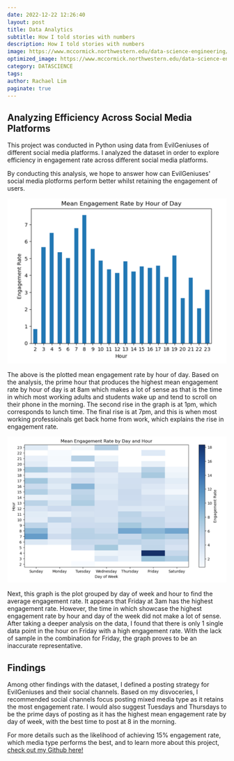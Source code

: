 ```yaml
---
date: 2022-12-22 12:26:40
layout: post
title: Data Analytics
subtitle: How I told stories with numbers
description: How I told stories with numbers
image: https://www.mccormick.northwestern.edu/data-science-engineering/images/homepage/header-image.jpg
optimized_image: https://www.mccormick.northwestern.edu/data-science-engineering/images/homepage/header-image.jpg
category: DATASCIENCE
tags:
author: Rachael Lim
paginate: true
---
```


## Analyzing Efficiency Across Social Media Platforms

This project was conducted in Python using data from EvilGeniuses of different social media platforms. I analyzed the dataset in order to explore efficiency in engagement rate across different social media platforms. 

By conducting this analysis, we hope to answer how can EvilGeniuses' social media plotforms perform better whilst retaining the engagement of users. 

![Barplot](/assets/img/image.png "Barplot")

The above is the plotted mean engagement rate by hour of day. Based on the analysis, the prime hour that produces the highest mean engagement rate by hour of day is at 8am which makes a lot of sense as that is the time in which most working adults and students wake up and tend to scroll on their phone in the morning. The second rise in the graph is at 1pm, which corresponds to lunch time. The final rise is at 7pm, and this is when most working professioinals get back home from work, which explains the rise in engagement rate. 

![Barplot](/assets/img/image2.png "Barplot")


Next, this graph is the plot grouped by day of week and hour to find the average engagement rate. It appears that Friday at 3am has the highest engagement rate. However, the time in which showcase the highest engagement rate by hour and day of the week did not make a lot of sense. After taking a deeper analysis on the data, I found that there is only 1 single data point in the hour on Friday with a high engagement rate. With the lack of sample in the combination for Friday, the graph proves to be an inaccurate representative.

## Findings

Among other findings with the dataset, I defined a posting strategy for EvilGeniuses and their social channels. Based on my disvoceries, I recommended social channels focus posting mixed media type as it retains the most engagement rate. I would also suggest Tuesdays and Thursdays to be the prime days of posting as it has the highest mean engagement rate by day of week, with the best time to post at 8 in the morning. 

For more details such as the likelihood of achieving 15% engagement rate, which media type performs the best, and to learn more about this project, <a href="https://github.com/RachaelLim01/EvilGeniuses.git">check out my Github here! </a> 


<!--page-->


<!--page-->










